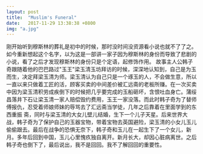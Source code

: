 ```yaml
---
layout: post
title:  "Muslim's Funeral"
date:   2017-11-29 13:38:38 +0800
img: "a.jpg"
---
```


刚开始听到穆斯林的葬礼是初中的时候，那时没时间没资源看小说也就不了了之。如今重新想起这个名字，以为这是一部讲一家子因为穆斯林的身份而导致了悲剧的小说，看了之后才发现穆斯林的身份只是个定语，起修饰作用。
故事主人公韩子奇跟随着他的巴巴路过"玉王"梁玉清玉坊拜访的时候，深深地认知到，自己是为玉而生，决定拜梁玉清为师。梁玉清认为自己只是一个琢玉的人，不会做生意，所以一直以来只做着工匠的活，顾客买卖的中间差价被汇远斋的老板所赚。在一次买卖中因为梁玉清积劳成疾倒下的时候把几乎要完成的玉船砸坏，含恨吐血身亡。蒲绥昌落井下石让梁玉清一家人赔偿毁约费用，玉王一家没落。而此时韩子奇为了替师傅报仇，忍受着师娘师妹的辱骂去了汇远斋当学徒，几年之后靠着在里面学到的东西重振   斋，同时与梁玉清的大女儿壁儿结婚，生下一个儿子天星。后来世界大战，韩子奇为了保护自己的玉器宝物，带着宝物去英国避险，梁玉清的小女儿玉儿偷偷跟去。最后在战争的恐惧无奈下，韩子奇和玉儿在一起生下了一个女儿，新月。多年后回到中国，玉儿心里愧疚独自离开。新月长大，却因心脏病离世。之后韩子奇也倒下了，最后说出，我不是回回。我不了解回回的重要性。
